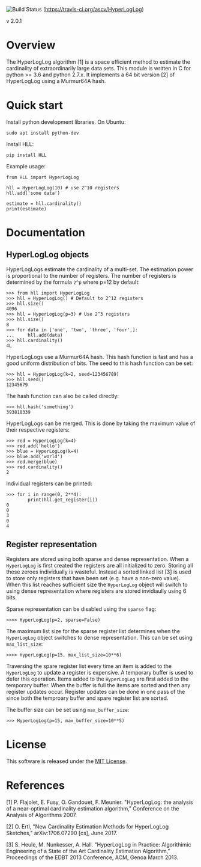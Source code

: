 
![Build Status](https://travis-ci.org/ascv/HyperLogLog.png?branch=master)
(https://travis-ci.org/ascv/HyperLogLog)

v 2.0.1

Overview
========

The HyperLogLog algorithm [1] is a space efficient method to estimate the
cardinality of extraordinarily large data sets. This module is written in C
for python >= 3.6 and python 2.7.x. It implements a 64 bit version [2] of
HyperLogLog using a Murmur64A hash.

Quick start
===========

Install python development libraries. On Ubuntu:
```
sudo apt install python-dev
```

Install HLL:
```
pip install HLL
```

Example usage:
```
from HLL import HyperLogLog

hll = HyperLogLog(10) # use 2^10 registers
hll.add('some data')

estimate = hll.cardinality()
print(estimate)
```

Documentation
=============

HyperLogLog objects
-------------------

HyperLogLogs estimate the cardinality of a multi-set. The estimation power is
proportional to the number of registers. The number of registers is determined
by the formula `2^p` where p=12 by default:
```
>>> from hll import HyperLogLog
>>> hll = HyperLogLog() # Default to 2^12 registers
>>> hll.size()
4096
>>> hll = HyperLogLog(p=3) # Use 2^3 registers
>>> hll.size()
8
>>> for data in ['one', 'two', 'three', 'four',]:
...     hll.add(data)
>>> hll.cardinality()
4L
```

HyperLogLogs use a Murmur64A hash. This hash function is fast and has a good
uniform distribution of bits. The seed to this hash function can be set:
```
>>> hll = HyperLogLog(k=2, seed=123456789)
>>> hll.seed()
12345679
```

The hash function can also be called directly:
```
>>> hll.hash('something')
393810339
```

HyperLogLogs can be merged. This is done by taking the maximum value of their
respective registers:
```
>>> red = HyperLogLog(k=4)
>>> red.add('hello')
>>> blue = HyperLogLog(k=4)
>>> blue.add('world')
>>> red.merge(blue)
>>> red.cardinality()
2
```

Individual registers can be printed:
```
>>> for i in range(0, 2**4):
        print(hll.get_register(i))
0
0
3
0
4
```

Register representation
-----------------------

Registers are stored using both sparse and dense representation. When a
`HyperLogLog` is first created the registers are all initialized to zero.
Storing all these zeroes individually is wasteful. Instead a sorted linked
list [3] is used to store only registers that have been set (e.g. have a
non-zero value). When this list reaches sufficient size the `HyperLogLog`
object will switch to using dense representation where registers are stored
invidiaully using 6 bits.

Sparse representation can be disabled using the `sparse` flag:
```
>>>> HyperLogLog(p=2, sparse=False)
```

The maximum list size for the sparse register list determines when the
`HyperLogLog` object switches to dense representation. This can be set
using `max_list_size`:
```
>>>> HyperLogLog(p=15, max_list_size=10**6)
```

Traversing the spare register list every time an item is added to the
`HyperLogLog` to update a register is expensive. A temporary buffer is used
to defer this operation. Items added to the `HyperLogLog` are first added to
the temporary buffer. When the buffer is full the items are sorted and then any
register updates occur. Register updates can be done in one pass of the since
both the temproary buffer and spare register list are sorted.

The buffer size can be set using `max_buffer_size`:
```
>>> HyperLogLog(p=15, max_buffer_size=10**5)
```

License
=======

This software is released under the [MIT License](LICENSE).

References
==========

[1] P. Flajolet, E. Fusy, O. Gandouet, F. Meunier. "HyperLogLog: the analysis
    of a near-optimal cardinality estimation algorithm," Conference on the
    Analysis of Algorithms 2007.

[2] O. Ertl, "New Cardinality Estimation Methods for HyperLogLog Sketches,"
    arXiv:1706.07290 [cs], June 2017.

[3] S. Heule, M. Nunkesser, A. Hall. "HyperLogLog in Practice: Algorithimic
    Engineering of a State of the Art Cardinality Estimation Algorithm,"
    Proceedings of the EDBT 2013 Conference, ACM, Genoa March 2013.

